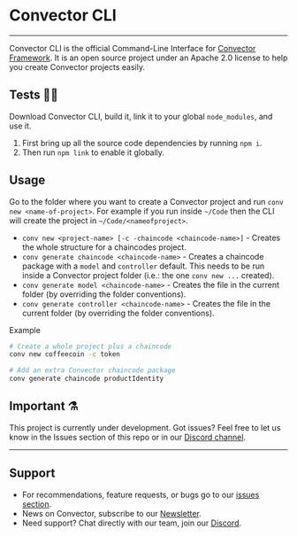# Convector CLI
----

Convector CLI is the official Command-Line Interface for <a href="https://github.com/worldsibu/convector/" target="_blank">Convector Framework</a>. It is an open source project under an Apache 2.0 license to help you create Convector projects easily.

## Tests 👷‍♂️

Download Convector CLI, build it, link it to your global `node_modules`, and  use it.

1. First bring up all the source code dependencies by running `npm i`.
2. Then run `npm link` to enable it globally.

## Usage

Go to the folder where you want to create a Convector project and run `conv new <name-of-project>`. For example if you run inside `~/Code` then the CLI will create the project in `~/Code/<nameofproject>`.

* `conv new <project-name> [-c -chaincode <chaincode-name>]` - Creates the whole structure for a chaincodes project.
* `conv generate chaincode <chaincode-name>` - Creates a chaincode package with a `model` and `controller` default. This needs to be run inside a Convector project folder (i.e.: the one `conv new ...` created).
* `conv generate model <chaincode-name>` - Creates the file in the current folder (by overriding the folder conventions).
* `conv generate controller <chaincode-name>` - Creates the file in the current folder (by overriding the folder conventions).

Example

```bash
# Create a whole project plus a chaincode
conv new coffeecoin -c token

# Add an extra Convector chaincode package
conv generate chaincode productIdentity
```

## Important ⚗️

This project is currently under development. Got issues? Feel free to let us know in the Issues section of this repo or in our <a href="https://discord.gg/twRwpWt" target="_blank">Discord channel</a>.


---

## Support

* For recommendations, feature requests, or bugs go to our [issues section](https://github.com/worldsibu/convector-cli/issues).
* News on Convector, subscribe to our [Newsletter](https://worldsibu.io/subscribe/).
* Need support? Chat directly with our team, join our [Discord](https://discord.gg/twRwpWt).